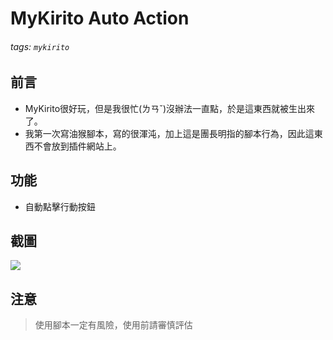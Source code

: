 # MyKirito Auto Action
###### tags: `mykirito`


## 前言
- MyKirito很好玩，但是我很忙(ㄌㄢˇ)沒辦法一直點，於是這東西就被生出來了。
- 我第一次寫油猴腳本，寫的很渾沌，加上這是團長明指的腳本行為，因此這東西不會放到插件網站上。

## 功能
- 自動點擊行動按鈕

## 截圖
![](https://i.imgur.com/7AOZw10.png)
<!-- ![](https://i.imgur.com/7vXty6E.png) -->

## 注意
> 使用腳本一定有風險，使用前請審慎評估
